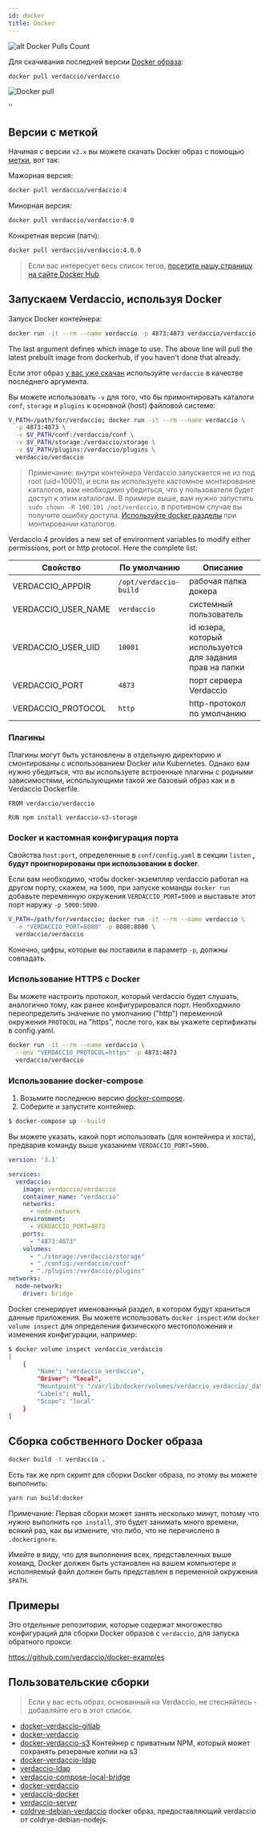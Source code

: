 ```yaml
---
id: docker
title: Docker
---
```


![alt Docker Pulls Count](http://dockeri.co/image/verdaccio/verdaccio "Docker Pulls Count")

Для скачивания последней версии [Docker образа](https://hub.docker.com/r/verdaccio/verdaccio/):

```bash
docker pull verdaccio/verdaccio
```

![Docker pull](assets/docker_verdaccio.gif)

<div id="codefund">''</div>

## Версии с меткой

Начиная с версии `v2.x` вы можете скачать Docker образ с помощью [метки](https://hub.docker.com/r/verdaccio/verdaccio/tags/), вот так:

Мажорная версия:

```bash
docker pull verdaccio/verdaccio:4
```

Минорная версия:

```bash
docker pull verdaccio/verdaccio:4.0
```

Конкретная версия (патч):

```bash
docker pull verdaccio/verdaccio:4.0.0
```

> Если вас интересует весь список тегов, [посетите нашу страницу на сайте Docker Hub](https://hub.docker.com/r/verdaccio/verdaccio/tags/).

## Запускаем Verdaccio, используя Docker

Запуск Docker контейнера:

```bash
docker run -it --rm --name verdaccio -p 4873:4873 verdaccio/verdaccio
```

The last argument defines which image to use. The above line will pull the latest prebuilt image from dockerhub, if you haven't done that already.

Если этот образ [у вас уже скачан](#build-your-own-docker-image) используйте `verdaccio` в качестве последнего аргумента.

Вы можете использовать `-v` для того, что бы примонтировать каталоги `conf`, `storage` и `plugins` к основной (host) файловой системе:

```bash
V_PATH=/path/for/verdaccio; docker run -it --rm --name verdaccio \
  -p 4873:4873 \
  -v $V_PATH/conf:/verdaccio/conf \
  -v $V_PATH/storage:/verdaccio/storage \
  -v $V_PATH/plugins:/verdaccio/plugins \
  verdaccio/verdaccio
```

> Примечание: внутри контейнера Verdaccio запускается не из под root (uid=10001), и если вы используете кастомное монтирование каталогов, вам необходимо убедиться, что у пользователя будет доступ к этим каталогам. В примере выше, вам нужно запустить `sudo chown -R 100:101 /opt/verdaccio`, в противном случае вы получите ошибку доступа. [Используйте docker разделы](https://docs.docker.com/storage/volumes/) при монтировании каталогов.

Verdaccio 4 provides a new set of environment variables to modify either permissions, port or http protocol. Here the complete list:

| Свойство              | По умолчанию           | Описание                                                 |
| --------------------- | ---------------------- | -------------------------------------------------------- |
| VERDACCIO_APPDIR      | `/opt/verdaccio-build` | рабочая папка докера                                     |
| VERDACCIO_USER_NAME | `verdaccio`            | системный пользователь                                   |
| VERDACCIO_USER_UID  | `10001`                | id юзера, который используется для задания прав на папки |
| VERDACCIO_PORT        | `4873`                 | порт сервера Verdaccio                                   |
| VERDACCIO_PROTOCOL    | `http`                 | http-протокол по умолчанию                               |

### Плагины

Плагины могут быть установлены в отдельную директорию и смонтированы с использованием Docker или Kubernetes. Однако вам нужно убедиться, что вы используете встроенные плагины с родными зависимостями, использующими такой же базовый образ как и в Verdaccio Dockerfile.

```docker
FROM verdaccio/verdaccio

RUN npm install verdaccio-s3-storage
```

### Docker и кастомная конфигурация порта

Свойства `host:port`, определенные в `conf/config.yaml` в секции `listen` **, будут проигнорированы при использовании в docker**.

Если вам необходимо, чтобы docker-экземпляр verdaccio работал на другом порту, скажем, на `5000`, при запуске команды `docker run` добавьте переменную окружения `VERDACCIO_PORT=5000` и выставьте этот порт наружу `-p 5000:5000`.

```bash
V_PATH=/path/for/verdaccio; docker run -it --rm --name verdaccio \
  -e "VERDACCIO_PORT=8080" -p 8080:8080 \  
  verdaccio/verdaccio
```

Конечно, цифры, которые вы поставили в параметр `-p`, должны совпадать.

### Использование HTTPS с Docker

Вы можете настроить протокол, который verdaccio будет слушать, аналогично тому, как ранее конфигурировался порт. Необходмило переопределить значение по умолчанию ("http") переменной окружения `PROTOCOL` на "https", после того, как вы укажете сертификаты в config.yaml.

```bash
docker run -it --rm --name verdaccio \
  --env "VERDACCIO_PROTOCOL=https" -p 4873:4873
  verdaccio/verdaccio
```

### Использование docker-compose

1. Возьмите последнюю версию [docker-compose](https://github.com/docker/compose).
2. Соберите и запустите контейнер:

```bash
$ docker-compose up --build
```

Вы можете указать, какой порт использовать (для контейнера и хоста), предварив команду выше указанием `VERDACCIO_PORT=5000`.

```yaml
version: '3.1'

services:
  verdaccio:
    image: verdaccio/verdaccio
    container_name: "verdaccio"
    networks:
      - node-network
    environment:
      - VERDACCIO_PORT=4873
    ports:
      - "4873:4873"
    volumes:
      - "./storage:/verdaccio/storage"
      - "./config:/verdaccio/conf"
      - "./plugins:/verdaccio/plugins"  
networks:
  node-network:
    driver: bridge
```

Docker сгенерирует именованный раздел, в котором будут храниться данные приложения. Вы можете использовать `docker inspect` или `docker volume inspect` для определения физического местоположения и изменения конфигурации, например:

```bash
$ docker volume inspect verdaccio_verdaccio
[
    {
        "Name": "verdaccio_verdaccio",
        "Driver": "local",
        "Mountpoint": "/var/lib/docker/volumes/verdaccio_verdaccio/_data",
        "Labels": null,
        "Scope": "local"
    }
]

```

## Сборка собственного Docker образа

```bash
docker build -t verdaccio .
```

Есть так же npm скрипт для сборки Docker образа, по этому вы можете выполнить:

```bash
yarn run build:docker
```

Примечание: Первая сборки может занять несколько минут, потому что нужно выполнить `npm install`, это будет занимать много времени, всякий раз, как вы измените, что либо, что не перечислено в `.dockerignore`.

Имейте в виду, что для выполнения всех, представленных выше команд, Docker должен быть установлен на вашем компьютере и исполняемый файл должен быть представлен в переменной окружения `$PATH`.

## Примеры

Это отдельные репозитории, которые содержат многожество конфигураций для сборки Docker образов с `verdaccio`, для запуска обратного прокси:

<https://github.com/verdaccio/docker-examples>

## Пользовательские сборки

> Если у вас есть образ, основанный на Verdaccio, не стесняйтесь - добавляйте его в этот список.

* [docker-verdaccio-gitlab](https://github.com/snics/docker-verdaccio-gitlab)
* [docker-verdaccio](https://github.com/deployable/docker-verdaccio)
* [docker-verdaccio-s3](https://github.com/asynchrony/docker-verdaccio-s3) Контейнер с приватным NPM, который может сохранять резервные копии на s3
* [docker-verdaccio-ldap](https://github.com/snadn/docker-verdaccio-ldap)
* [verdaccio-ldap](https://github.com/nathantreid/verdaccio-ldap)
* [verdaccio-compose-local-bridge](https://github.com/shingtoli/verdaccio-compose-local-bridge)
* [docker-verdaccio](https://github.com/Global-Solutions/docker-verdaccio)
* [verdaccio-docker](https://github.com/idahobean/verdaccio-docker)
* [verdaccio-server](https://github.com/andru255/verdaccio-server)
* [coldrye-debian-verdaccio](https://github.com/coldrye-docker/coldrye-debian-verdaccio) docker образ, предоставляющий verdaccio от coldrye-debian-nodejs.